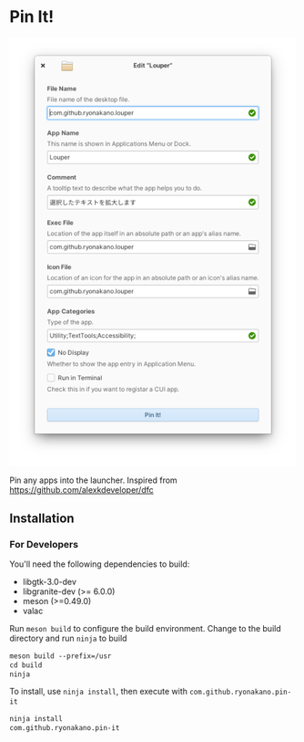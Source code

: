 # Pin It!

![app screenshot](data/Screenshot.png)

Pin any apps into the launcher. Inspired from https://github.com/alexkdeveloper/dfc

## Installation

### For Developers

You'll need the following dependencies to build:

* libgtk-3.0-dev
* libgranite-dev (>= 6.0.0)
* meson (>=0.49.0)
* valac

Run `meson build` to configure the build environment. Change to the build directory and run `ninja` to build

    meson build --prefix=/usr
    cd build
    ninja

To install, use `ninja install`, then execute with `com.github.ryonakano.pin-it`

    ninja install
    com.github.ryonakano.pin-it
